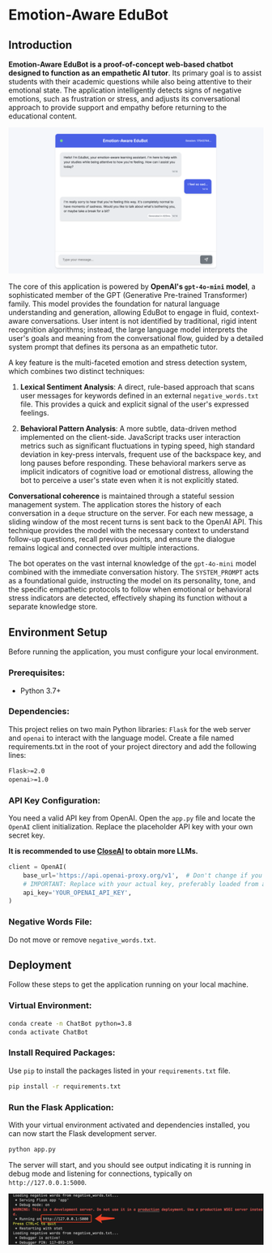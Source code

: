 # Emotion-Aware EduBot

## Introduction

**Emotion-Aware EduBot is a proof-of-concept web-based chatbot designed to function as an empathetic AI tutor**. Its primary goal is to assist students with their academic questions while also being attentive to their emotional state. The application intelligently detects signs of negative emotions, such as frustration or stress, and adjusts its conversational approach to provide support and empathy before returning to the educational content.

![alt text](.img/image.png)

The core of this application is powered by **OpenAI's `gpt-4o-mini` model**, a sophisticated member of the GPT (Generative Pre-trained Transformer) family. This model provides the foundation for natural language understanding and generation, allowing EduBot to engage in fluid, context-aware conversations. User intent is not identified by traditional, rigid intent recognition algorithms; instead, the large language model interprets the user's goals and meaning from the conversational flow, guided by a detailed system prompt that defines its persona as an empathetic tutor.

A key feature is the multi-faceted emotion and stress detection system, which combines two distinct techniques:

1. **Lexical Sentiment Analysis**: A direct, rule-based approach that scans user messages for keywords defined in an external `negative_words.txt` file. This provides a quick and explicit signal of the user's expressed feelings.

2. **Behavioral Pattern Analysis**: A more subtle, data-driven method implemented on the client-side. JavaScript tracks user interaction metrics such as significant fluctuations in typing speed, high standard deviation in key-press intervals, frequent use of the backspace key, and long pauses before responding. These behavioral markers serve as implicit indicators of cognitive load or emotional distress, allowing the bot to perceive a user's state even when it is not explicitly stated.

**Conversational coherence** is maintained through a stateful session management system. The application stores the history of each conversation in a `deque` structure on the server. For each new message, a sliding window of the most recent turns is sent back to the OpenAI API. This technique provides the model with the necessary context to understand follow-up questions, recall previous points, and ensure the dialogue remains logical and connected over multiple interactions.

The bot operates on the vast internal knowledge of the `gpt-4o-mini` model combined with the immediate conversation history. The `SYSTEM_PROMPT` acts as a foundational guide, instructing the model on its personality, tone, and the specific empathetic protocols to follow when emotional or behavioral stress indicators are detected, effectively shaping its function without a separate knowledge store.


## Environment Setup

Before running the application, you must configure your local environment.

### Prerequisites:
- Python 3.7+

### Dependencies:
This project relies on two main Python libraries: `Flask` for the web server and `openai` to interact with the language model. Create a file named requirements.txt in the root of your project directory and add the following lines:
```bash
Flask>=2.0
openai>=1.0
```

### API Key Configuration:

You need a valid API key from OpenAI. Open the `app.py` file and locate the `OpenAI` client initialization. Replace the placeholder API key with your own secret key.

**It is recommended to use [CloseAI](https://platform.closeai-asia.com/developer/api) to obtain more LLMs.**

```py
client = OpenAI(
    base_url='https://api.openai-proxy.org/v1',  # Don't change if you use CloseAI
    # IMPORTANT: Replace with your actual key, preferably loaded from an environment variable
    api_key='YOUR_OPENAI_API_KEY', 
)
```

### Negative Words File:

Do not move or remove `negative_words.txt`.

## Deployment

Follow these steps to get the application running on your local machine.

### Virtual Environment:

```bash
conda create -n ChatBot python=3.8
conda activate ChatBot
```

### Install Required Packages:

Use `pip` to install the packages listed in your `requirements.txt` file.

```bash
pip install -r requirements.txt
```

### Run the Flask Application:

With your virtual environment activated and dependencies installed, you can now start the Flask development server.

```bash
python app.py
```

The server will start, and you should see output indicating it is running in debug mode and listening for connections, typically on `http://127.0.0.1:5000`.

![alt text](.img/image2.png)

